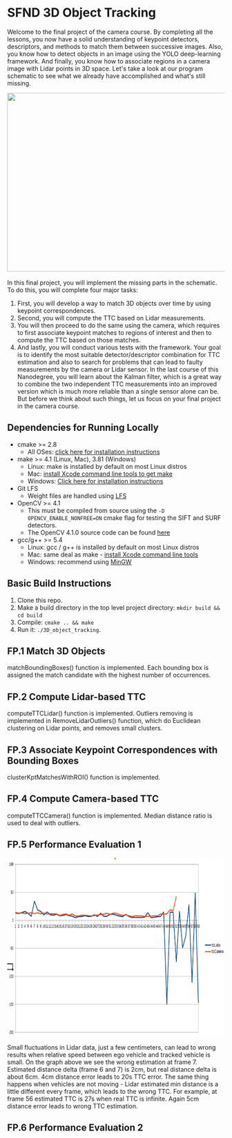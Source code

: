# SFND 3D Object Tracking

Welcome to the final project of the camera course. By completing all the lessons, you now have a solid understanding of keypoint detectors, descriptors, and methods to match them between successive images. Also, you know how to detect objects in an image using the YOLO deep-learning framework. And finally, you know how to associate regions in a camera image with Lidar points in 3D space. Let's take a look at our program schematic to see what we already have accomplished and what's still missing.

<img src="images/course_code_structure.png" width="779" height="414" />

In this final project, you will implement the missing parts in the schematic. To do this, you will complete four major tasks: 
1. First, you will develop a way to match 3D objects over time by using keypoint correspondences. 
2. Second, you will compute the TTC based on Lidar measurements. 
3. You will then proceed to do the same using the camera, which requires to first associate keypoint matches to regions of interest and then to compute the TTC based on those matches. 
4. And lastly, you will conduct various tests with the framework. Your goal is to identify the most suitable detector/descriptor combination for TTC estimation and also to search for problems that can lead to faulty measurements by the camera or Lidar sensor. In the last course of this Nanodegree, you will learn about the Kalman filter, which is a great way to combine the two independent TTC measurements into an improved version which is much more reliable than a single sensor alone can be. But before we think about such things, let us focus on your final project in the camera course. 

## Dependencies for Running Locally
* cmake >= 2.8
  * All OSes: [click here for installation instructions](https://cmake.org/install/)
* make >= 4.1 (Linux, Mac), 3.81 (Windows)
  * Linux: make is installed by default on most Linux distros
  * Mac: [install Xcode command line tools to get make](https://developer.apple.com/xcode/features/)
  * Windows: [Click here for installation instructions](http://gnuwin32.sourceforge.net/packages/make.htm)
* Git LFS
  * Weight files are handled using [LFS](https://git-lfs.github.com/)
* OpenCV >= 4.1
  * This must be compiled from source using the `-D OPENCV_ENABLE_NONFREE=ON` cmake flag for testing the SIFT and SURF detectors.
  * The OpenCV 4.1.0 source code can be found [here](https://github.com/opencv/opencv/tree/4.1.0)
* gcc/g++ >= 5.4
  * Linux: gcc / g++ is installed by default on most Linux distros
  * Mac: same deal as make - [install Xcode command line tools](https://developer.apple.com/xcode/features/)
  * Windows: recommend using [MinGW](http://www.mingw.org/)

## Basic Build Instructions

1. Clone this repo.
2. Make a build directory in the top level project directory: `mkdir build && cd build`
3. Compile: `cmake .. && make`
4. Run it: `./3D_object_tracking`.



## FP.1 Match 3D Objects

matchBoundingBoxes() function is implemented. Each bounding box is assigned the match candidate with the highest number of occurrences.



## FP.2 Compute Lidar-based TTC

computeTTCLidar() function is implemented. Outliers removing is implemented in RemoveLidarOutliers() function, which do Euclidean clustering on Lidar points, and removes small clusters.



## FP.3 Associate Keypoint Correspondences with Bounding Boxes

 clusterKptMatchesWithROI() function is implemented.



## FP.4 Compute Camera-based TTC

computeTTCCamera() function is implemented.  Median distance ratio is used to deal with outliers.



## FP.5 Performance Evaluation 1

<img src="images/LidarFluct.png" width="779" height="414" />

Small fluctuations in Lidar data, just a few centimeters, can lead to wrong results when relative speed between ego vehicle and tracked vehicle is small. On the graph above we see the wrong estimation at frame 7. Estimated distance delta (frame 6 and 7) is 2cm, but real distance delta is about 6cm. 4cm distance error leads to 20s TTC error.
The same thing happens when vehicles are not moving - Lidar estimated min distance is a little different every frame, which leads to the wrong TTC. For example, at frame 56 estimated TTC is 27s when real TTC is infinite. Again 5cm distance error leads to wrong TTC estimation.  



## FP.6 Performance Evaluation 2

